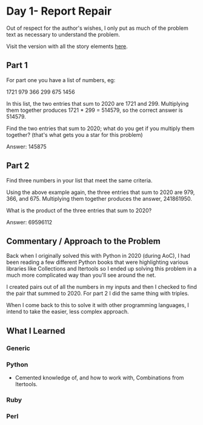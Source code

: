 # Day 1- Report Repair

Out of respect for the author's wishes, I only put as much of the problem text as necessary to understand the problem.

Visit the version with all the story elements [here](https://adventofcode.com/2020/day/1).

## Part 1

For part one you have a list of numbers, eg:

1721
979
366
299
675
1456

In this list, the two entries that sum to 2020 are 1721 and 299. Multiplying them together produces 1721 * 299 = 514579, so the correct answer is 514579.

Find the two entries that sum to 2020; what do you get if you multiply them together? (that's what gets you a star for this problem)

Answer: 145875

## Part 2

Find three numbers in your list that meet the same criteria.

Using the above example again, the three entries that sum to 2020 are 979, 366, and 675. Multiplying them together produces the answer, 241861950.

What is the product of the three entries that sum to 2020?

Answer: 69596112

## Commentary / Approach to the Problem
Back when I originally solved this with Python in 2020 (during AoC), I had been reading a few different Python books that were highlighting various libraries like Collections and Itertools so I ended up solving this problem in a much more complicated way than you'll see around the net. 

I created pairs out of all the numbers in my inputs and then I checked to find the pair that summed to 2020. For part 2 I did the same thing with triples.

When I come back to this to solve it with other programming languages, I intend to take the easier, less complex approach.


## What I Learned

### Generic

### Python
- Cemented knowledge of, and how to work with, Combinations from Itertools.

### Ruby

### Perl

